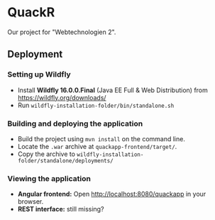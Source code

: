 # QuackR

Our project for "Webtechnologien 2".

## Deployment

### Setting up Wildfly

* Install **Wildfly 16.0.0.Final** (Java EE Full & Web Distribution) from <https://wildfly.org/downloads/>
* Run `wildfly-installation-folder/bin/standalone.sh`

### Building and deploying the application

* Build the project using `mvn install` on the command line.
* Locate the `.war` archive at `quackapp-frontend/target/`.
* Copy the archive to `wildfly-installation-folder/standalone/deployments/`

### Viewing the application

* **Angular frontend:** Open <http://localhost:8080/quackapp> in your browser.
* **REST interface:** still missing?
